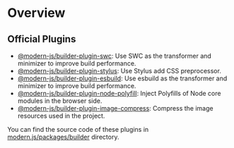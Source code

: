 # Overview

## Official Plugins

- [@modern-js/builder-plugin-swc](/plugins/plugin-swc.html): Use SWC as the transformer and minimizer to improve build performance.
- [@modern-js/builder-plugin-stylus](/plugins/plugin-stylus.html): Use Stylus add CSS preprocessor.
- [@modern-js/builder-plugin-esbuild](/plugins/plugin-esbuild.html): Use esbuild as the transformer and minimizer to improve build performance.
- [@modern-js/builder-plugin-node-polyfill](/plugins/plugin-node-polyfill.html): Inject Polyfills of Node core modules in the browser side.
- [@modern-js/builder-plugin-image-compress](/plugins/plugin-image-compress.html): Compress the image resources used in the project.

You can find the source code of these plugins in [modern.js/packages/builder](https://github.com/web-infra-dev/modern.js/tree/main/packages/builder) directory.
